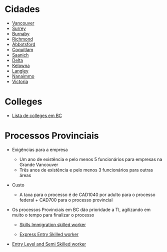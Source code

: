 # Cidades
* [Vancouver](https://github.com/OlvArthur/imigracao-para-o-canada/edit/master/provincias/British-Columbia/Vancouver.md)
* [Surrey](https://pt.wikipedia.org/wiki/Surrey_(Col%C3%BAmbia_Brit%C3%A2nica))
* [Burnaby](https://pt.wikipedia.org/wiki/Burnaby)
* [Richmond](https://pt.wikipedia.org/wiki/Richmond_(Col%C3%BAmbia_Brit%C3%A2nica))
* [Abbotsford](https://pt.wikipedia.org/wiki/Abbotsford_(Col%C3%BAmbia_Brit%C3%A2nica))
* [Coquitlam](https://pt.wikipedia.org/wiki/Coquitlam)
* [Saanich](https://pt.wikipedia.org/wiki/Saanich)
* [Delta](https://pt.wikipedia.org/wiki/Delta_(Col%C3%BAmbia_Brit%C3%A2nica))
* [Kelowna](https://pt.wikipedia.org/wiki/Kelowna)
* [Langley](https://pt.wikipedia.org/wiki/Langley_(Col%C3%BAmbia_Brit%C3%A2nica))
* [Nanaimmo](https://pt.wikipedia.org/wiki/Nanaimohttps://pt.wikipedia.org/wiki/Nanaimo)
* [Victoria](https://pt.wikipedia.org/wiki/Victoria_(Col%C3%BAmbia_Brit%C3%A2nica))

# Colleges
* [Lista de colleges em BC](https://github.com/OlvArthur/imigracao-para-o-canada/blob/master/provincias/British-Columbia/colleges.md)

# Processos Provinciais
* Exigências para a empresa
  * Um ano de existência e pelo menos 5 funcionários para empresas na Grande Vancouver
  * Três anos de existência e pelo menos 3 funcionários para outras áreas

* Custo
  * A taxa para o processo é de CAD1040 por adulto para o processo federal +  CAD700 para o processo provincial
 
* Os processos Provinciais em BC dão prioridade a TI, agilizando em muito o tempo para finalizar o processo
  * [Skills Immigration skilled worker](https://github.com/OlvArthur/imigracao-para-o-canada/blob/master/provincias/British-Columbia/SISW.md)

  * [Express Entry Skilled worker](https://github.com/OlvArthur/imigracao-para-o-canada/blob/master/provincias/British-Columbia/EESW.md)

* [Entry Level and Semi Skilled worker](https://github.com/OlvArthur/imigracao-para-o-canada/blob/master/provincias/British-Columbia/ELSSW.md)

